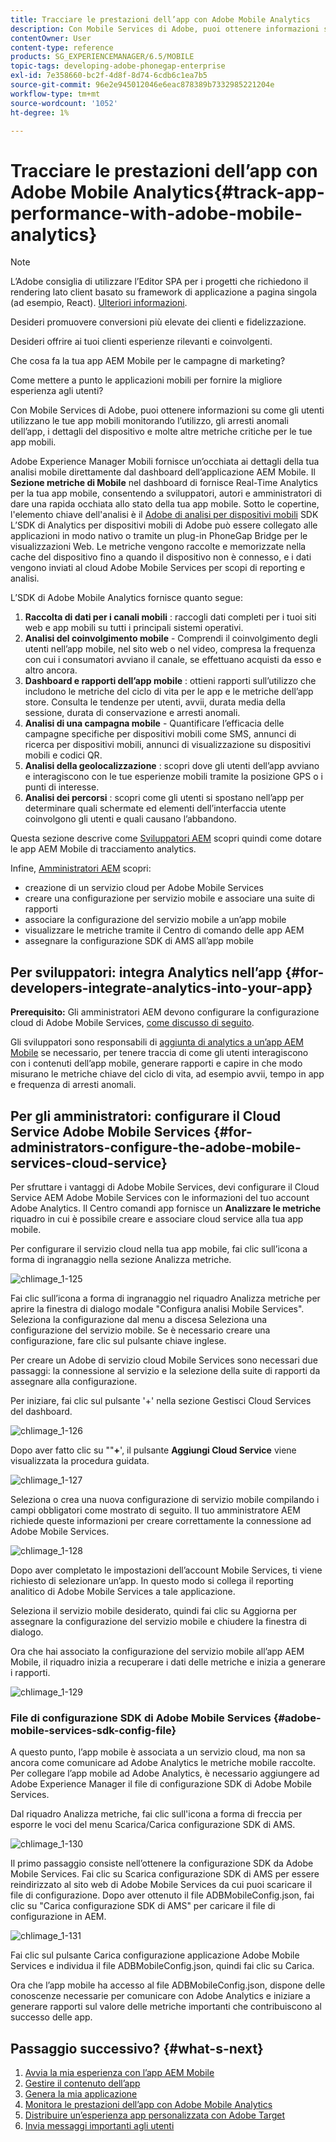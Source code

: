 ```yaml
---
title: Tracciare le prestazioni dell’app con Adobe Mobile Analytics
description: Con Mobile Services di Adobe, puoi ottenere informazioni su come gli utenti utilizzano le tue app mobili monitorando l’utilizzo, gli arresti anomali dell’app, i dettagli del dispositivo e molte altre metriche critiche per le tue app mobili. Per ulteriori informazioni, segui questa pagina.
contentOwner: User
content-type: reference
products: SG_EXPERIENCEMANAGER/6.5/MOBILE
topic-tags: developing-adobe-phonegap-enterprise
exl-id: 7e358660-bc2f-4d8f-8d74-6cdb6c1ea7b5
source-git-commit: 96e2e945012046e6eac878389b7332985221204e
workflow-type: tm+mt
source-wordcount: '1052'
ht-degree: 1%

---
```


# Tracciare le prestazioni dell’app con Adobe Mobile Analytics{#track-app-performance-with-adobe-mobile-analytics}

>[!NOTE]
>
>L’Adobe consiglia di utilizzare l’Editor SPA per i progetti che richiedono il rendering lato client basato su framework di applicazione a pagina singola (ad esempio, React). [Ulteriori informazioni](/help/sites-developing/spa-overview.md).

Desideri promuovere conversioni più elevate dei clienti e fidelizzazione.

Desideri offrire ai tuoi clienti esperienze rilevanti e coinvolgenti.

Che cosa fa la tua app AEM Mobile per le campagne di marketing?

Come mettere a punto le applicazioni mobili per fornire la migliore esperienza agli utenti?

Con Mobile Services di Adobe, puoi ottenere informazioni su come gli utenti utilizzano le tue app mobili monitorando l’utilizzo, gli arresti anomali dell’app, i dettagli del dispositivo e molte altre metriche critiche per le tue app mobili.

Adobe Experience Manager Mobili fornisce un’occhiata ai dettagli della tua analisi mobile direttamente dal dashboard dell’applicazione AEM Mobile. Il **Sezione metriche di Mobile** nel dashboard di fornisce Real-Time Analytics per la tua app mobile, consentendo a sviluppatori, autori e amministratori di dare una rapida occhiata allo stato della tua app mobile. Sotto le copertine, l&#39;elemento chiave dell&#39;analisi è il [Adobe di analisi per dispositivi mobili](https://business.adobe.com/products/analytics/mobile-marketing.html) SDK L’SDK di Analytics per dispositivi mobili di Adobe può essere collegato alle applicazioni in modo nativo o tramite un plug-in PhoneGap Bridge per le visualizzazioni Web. Le metriche vengono raccolte e memorizzate nella cache del dispositivo fino a quando il dispositivo non è connesso, e i dati vengono inviati al cloud Adobe Mobile Services per scopi di reporting e analisi.

L’SDK di Adobe Mobile Analytics fornisce quanto segue:

1. **Raccolta di dati per i canali mobili** : raccogli dati completi per i tuoi siti web e app mobili su tutti i principali sistemi operativi.
1. **Analisi del coinvolgimento mobile** - Comprendi il coinvolgimento degli utenti nell’app mobile, nel sito web o nel video, compresa la frequenza con cui i consumatori avviano il canale, se effettuano acquisti da esso e altro ancora.
1. **Dashboard e rapporti dell’app mobile** : ottieni rapporti sull’utilizzo che includono le metriche del ciclo di vita per le app e le metriche dell’app store. Consulta le tendenze per utenti, avvii, durata media della sessione, durata di conservazione e arresti anomali.
1. **Analisi di una campagna mobile** - Quantificare l’efficacia delle campagne specifiche per dispositivi mobili come SMS, annunci di ricerca per dispositivi mobili, annunci di visualizzazione su dispositivi mobili e codici QR.
1. **Analisi della geolocalizzazione** : scopri dove gli utenti dell’app avviano e interagiscono con le tue esperienze mobili tramite la posizione GPS o i punti di interesse.
1. **Analisi dei percorsi** : scopri come gli utenti si spostano nell’app per determinare quali schermate ed elementi dell’interfaccia utente coinvolgono gli utenti e quali causano l’abbandono.

Questa sezione descrive come [Sviluppatori AEM](#developers) scopri quindi come dotare le app AEM Mobile di tracciamento analytics.

Infine, [Amministratori AEM](#administrators) scopri:

* creazione di un servizio cloud per Adobe Mobile Services
* creare una configurazione per servizio mobile e associare una suite di rapporti
* associare la configurazione del servizio mobile a un’app mobile
* visualizzare le metriche tramite il Centro di comando delle app AEM
* assegnare la configurazione SDK di AMS all’app mobile

## Per sviluppatori: integra Analytics nell’app {#for-developers-integrate-analytics-into-your-app}

**Prerequisito:** Gli amministratori AEM devono configurare la configurazione cloud di Adobe Mobile Services, [come discusso di seguito](#amscloudserviceconfig).

Gli sviluppatori sono responsabili di [aggiunta di analytics a un’app AEM Mobile](/help/mobile/phonegap-add-analytics-to-apps.md) se necessario, per tenere traccia di come gli utenti interagiscono con i contenuti dell’app mobile, generare rapporti e capire in che modo misurano le metriche chiave del ciclo di vita, ad esempio avvii, tempo in app e frequenza di arresti anomali.

## Per gli amministratori: configurare il Cloud Service Adobe Mobile Services {#for-administrators-configure-the-adobe-mobile-services-cloud-service}

Per sfruttare i vantaggi di Adobe Mobile Services, devi configurare il Cloud Service AEM Adobe Mobile Services con le informazioni del tuo account Adobe Analytics. Il Centro comandi app fornisce un **Analizzare le metriche** riquadro in cui è possibile creare e associare cloud service alla tua app mobile.

Per configurare il servizio cloud nella tua app mobile, fai clic sull’icona a forma di ingranaggio nella sezione Analizza metriche.

![chlimage_1-125](assets/chlimage_1-125.png)

Fai clic sull’icona a forma di ingranaggio nel riquadro Analizza metriche per aprire la finestra di dialogo modale &quot;Configura analisi Mobile Services&quot;. Seleziona la configurazione dal menu a discesa Seleziona una configurazione del servizio mobile. Se è necessario creare una configurazione, fare clic sul pulsante chiave inglese.

Per creare un Adobe di servizio cloud Mobile Services sono necessari due passaggi: la connessione al servizio e la selezione della suite di rapporti da assegnare alla configurazione.

Per iniziare, fai clic sul pulsante &#39;+&#39; nella sezione Gestisci Cloud Services del dashboard.

![chlimage_1-126](assets/chlimage_1-126.png)

Dopo aver fatto clic su &quot;&quot;**+**&#39;, il pulsante **Aggiungi Cloud Service** viene visualizzata la procedura guidata.

![chlimage_1-127](assets/chlimage_1-127.png)

Seleziona o crea una nuova configurazione di servizio mobile compilando i campi obbligatori come mostrato di seguito. Il tuo amministratore AEM richiede queste informazioni per creare correttamente la connessione ad Adobe Mobile Services.

![chlimage_1-128](assets/chlimage_1-128.png)

Dopo aver completato le impostazioni dell’account Mobile Services, ti viene richiesto di selezionare un’app. In questo modo si collega il reporting analitico di Adobe Mobile Services a tale applicazione.

Seleziona il servizio mobile desiderato, quindi fai clic su Aggiorna per assegnare la configurazione del servizio mobile e chiudere la finestra di dialogo.

Ora che hai associato la configurazione del servizio mobile all’app AEM Mobile, il riquadro inizia a recuperare i dati delle metriche e inizia a generare i rapporti.

![chlimage_1-129](assets/chlimage_1-129.png)

### File di configurazione SDK di Adobe Mobile Services {#adobe-mobile-services-sdk-config-file}

A questo punto, l’app mobile è associata a un servizio cloud, ma non sa ancora come comunicare ad Adobe Analytics le metriche mobile raccolte. Per collegare l’app mobile ad Adobe Analytics, è necessario aggiungere ad Adobe Experience Manager il file di configurazione SDK di Adobe Mobile Services.

Dal riquadro Analizza metriche, fai clic sull&#39;icona a forma di freccia per esporre le voci del menu Scarica/Carica configurazione SDK di AMS.

![chlimage_1-130](assets/chlimage_1-130.png)

Il primo passaggio consiste nell’ottenere la configurazione SDK da Adobe Mobile Services. Fai clic su Scarica configurazione SDK di AMS per essere reindirizzato al sito web di Adobe Mobile Services da cui puoi scaricare il file di configurazione. Dopo aver ottenuto il file ADBMobileConfig.json, fai clic su &quot;Carica configurazione SDK di AMS&quot; per caricare il file di configurazione in AEM.

![chlimage_1-131](assets/chlimage_1-131.png)

Fai clic sul pulsante Carica configurazione applicazione Adobe Mobile Services e individua il file ADBMobileConfig.json, quindi fai clic su Carica.

Ora che l’app mobile ha accesso al file ADBMobileConfig.json, dispone delle conoscenze necessarie per comunicare con Adobe Analytics e iniziare a generare rapporti sul valore delle metriche importanti che contribuiscono al successo delle app.

## Passaggio successivo? {#what-s-next}

1. [Avvia la mia esperienza con l’app AEM Mobile](/help/mobile/starting-aem-phonegap-app.md)
1. [Gestire il contenuto dell’app](/help/mobile/phonegap-manage-app-content.md)
1. [Genera la mia applicazione](/help/mobile/building-app-mobile-phonegap.md)
1. [Monitora le prestazioni dell’app con Adobe Mobile Analytics](/help/mobile/phonegap-intro-to-app-analytics.md)
1. [Distribuire un’esperienza app personalizzata con Adobe Target](/help/mobile/phonegap-aem-mobile-content-personalization.md)
1. [Invia messaggi importanti agli utenti](/help/mobile/phonegap-push-notifications.md)
